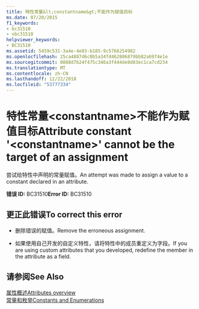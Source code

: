 ```yaml
---
title: 特性常量&lt;constantname&gt;不能作为赋值目标
ms.date: 07/20/2015
f1_keywords:
- bc31510
- vbc31510
helpviewer_keywords:
- BC31510
ms.assetid: 5459c531-3a4e-4e03-b185-9c5766254982
ms.openlocfilehash: 25ca4887d6c0b5a34fd462806879bb82a6974e1e
ms.sourcegitcommit: 0888d7b24f475c346a3f444de8d83ec1ca7cd234
ms.translationtype: MT
ms.contentlocale: zh-CN
ms.lasthandoff: 12/22/2018
ms.locfileid: "53777334"
---
```

# <a name="attribute-constant-ltconstantnamegt-cannot-be-the-target-of-an-assignment"></a><span data-ttu-id="abc49-102">特性常量&lt;constantname&gt;不能作为赋值目标</span><span class="sxs-lookup"><span data-stu-id="abc49-102">Attribute constant '&lt;constantname&gt;' cannot be the target of an assignment</span></span>
<span data-ttu-id="abc49-103">尝试给特性中声明的常量赋值。</span><span class="sxs-lookup"><span data-stu-id="abc49-103">An attempt was made to assign a value to a constant declared in an attribute.</span></span>  
  
 <span data-ttu-id="abc49-104">**错误 ID:** BC31510</span><span class="sxs-lookup"><span data-stu-id="abc49-104">**Error ID:** BC31510</span></span>  
  
## <a name="to-correct-this-error"></a><span data-ttu-id="abc49-105">更正此错误</span><span class="sxs-lookup"><span data-stu-id="abc49-105">To correct this error</span></span>  
  
-   <span data-ttu-id="abc49-106">删除错误的赋值。</span><span class="sxs-lookup"><span data-stu-id="abc49-106">Remove the erroneous assignment.</span></span>  
  
-   <span data-ttu-id="abc49-107">如果使用自己开发的自定义特性，请将特性中的成员重定义为字段。</span><span class="sxs-lookup"><span data-stu-id="abc49-107">If you are using custom attributes that you developed, redefine the member in the attribute as a field.</span></span>  
  
## <a name="see-also"></a><span data-ttu-id="abc49-108">请参阅</span><span class="sxs-lookup"><span data-stu-id="abc49-108">See Also</span></span>  
 [<span data-ttu-id="abc49-109">属性概述</span><span class="sxs-lookup"><span data-stu-id="abc49-109">Attributes overview</span></span>](~/docs/visual-basic/programming-guide/concepts/attributes/index.md)  
 [<span data-ttu-id="abc49-110">常量和枚举</span><span class="sxs-lookup"><span data-stu-id="abc49-110">Constants and Enumerations</span></span>](../../visual-basic/language-reference/constants-and-enumerations.md)
